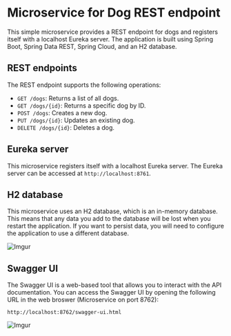 # Microservice for Dog REST endpoint

This simple microservice provides a REST endpoint for dogs and registers itself with a localhost Eureka server. The application is built using Spring Boot, Spring Data REST, Spring Cloud, and an H2 database.

## REST endpoints

The REST endpoint supports the following operations:

- `GET /dogs`: Returns a list of all dogs.
- `GET /dogs/{id}`: Returns a specific dog by ID.
- `POST /dogs`: Creates a new dog.
- `PUT /dogs/{id}`: Updates an existing dog.
- `DELETE /dogs/{id}`: Deletes a dog.

## Eureka server

This microservice registers itself with a localhost Eureka server. The Eureka server can be accessed at `http://localhost:8761`.

## H2 database

This microservice uses an H2 database, which is an in-memory database. This means that any data you add to the database will be lost when you restart the application. If you want to persist data, you will need to configure the application to use a different database.


![Imgur](https://i.imgur.com/Wic6E0H.png)

## Swagger UI

The Swagger UI is a web-based tool that allows you to interact with the API documentation. You can access the Swagger UI by opening the following URL in the web broswer (Microservice on port 8762):

    http://localhost:8762/swagger-ui.html

![Imgur](https://i.imgur.com/SWDGJ8x.png)
